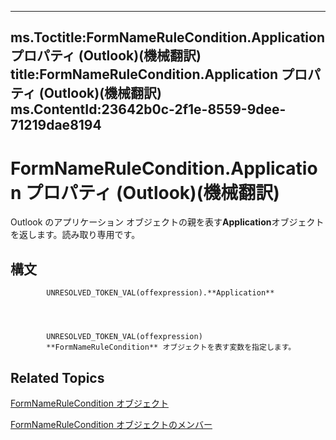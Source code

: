 

---
ms.Toctitle:FormNameRuleCondition.Application プロパティ (Outlook)(機械翻訳)
title:FormNameRuleCondition.Application プロパティ (Outlook)(機械翻訳)
ms.ContentId:23642b0c-2f1e-8559-9dee-71219dae8194
---
# FormNameRuleCondition.Application プロパティ (Outlook)(機械翻訳)




Outlook のアプリケーション オブジェクトの親を表す**Application**オブジェクトを返します。読み取り専用です。

## 構文

            UNRESOLVED_TOKEN_VAL(offexpression).**Application**




            UNRESOLVED_TOKEN_VAL(offexpression)
            **FormNameRuleCondition** オブジェクトを表す変数を指定します。



## Related Topics

[FormNameRuleCondition オブジェクト](75b7f687-66e6-4863-b8aa-f19e98fedc45.md)

[FormNameRuleCondition オブジェクトのメンバー](deb9d55d-e217-9f31-3375-7713f98f3244.md)





